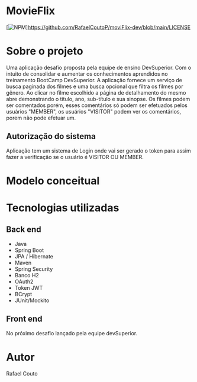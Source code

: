 # MovieFlix 
[![NPM](https://img.shields.io/npm/l/react)]https://github.com/RafaelCoutoP/moviFlix-dev/blob/main/LICENSE

# Sobre o projeto

Uma aplicação desafio proposta pela equipe de ensino DevSuperior. Com o intuito de consolidar e aumentar os conhecimentos aprendidos no treinamento BootCamp DevSuperior.
A aplicação fornece um serviço de busca paginada dos filmes e uma busca opcional que filtra os filmes por gênero. Ao clicar no filme escolhido a página de detalhamento
do mesmo abre demonstrando o título, ano, sub-título e sua sinopse.
Os filmes podem ser comentados porém, esses comentários só podem ser efetuados pelos usuários "MEMBER", os usuários "VISITOR" podem ver os comentários, porem não pode efetuar um.

## Autorização do sistema

Aplicação tem um sistema de Login onde vai ser gerado o token para assim fazer a verificação se o usuário é VISITOR OU MEMBER.

# Modelo conceitual

# Tecnologias utilizadas
## Back end
- Java
- Spring Boot
- JPA / Hibernate
- Maven
- Spring Security
- Banco H2
- OAuth2
- Token JWT
- BCrypt
- JUnit/Mockito

## Front end
No próximo desafio lançado pela equipe devSuperior. 

# Autor
Rafael Couto
